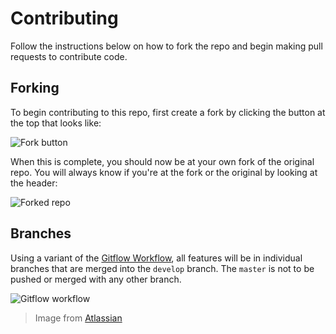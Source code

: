 # Contributing

Follow the instructions below on how to fork the repo and begin making pull requests to contribute code.

## Forking

To begin contributing to this repo, first create a fork by clicking the button at the top that looks like:

![Fork button](https://i.imgur.com/PHBsLCq.png)

When this is complete, you should now be at your own fork of the original repo. You will always know if you're at the fork or the original by looking at the header:

![Forked repo](https://i.imgur.com/wDJTRkh.png)

## Branches

Using a variant of the [Gitflow Workflow](https://www.atlassian.com/git/tutorials/comparing-workflows/gitflow-workflow), all features will be in individual branches that are merged into the `develop` branch. The `master` is not to be pushed or merged with any other branch.

![Gitflow workflow](https://i.imgur.com/q7lbUV7.png)
> Image from [Atlassian](https://www.atlassian.com/git/tutorials/comparing-workflows/gitflow-workflow)
